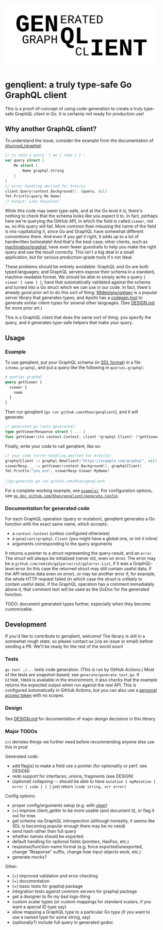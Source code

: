 ![generated graphql client ⇒ genqlient](genqlient.png)

# genqlient: a truly type-safe Go GraphQL client

This is a proof-of-concept of using code-generation to create a truly type-safe GraphQL client in Go.  It is certainly not ready for production use!

## Why another GraphQL client?

To understand the issue, consider the example from the documentation of [shurcooL/graphql](https://github.com/shurcooL/graphql/):
```go
// to send a query `{ me { name } }`:
var query struct {
	Me struct {
		Name graphql.String
	}
}
// error handling omitted for brevity
client.Query(context.Background(), &query, nil)
fmt.Println(query.Me.Name)
// Output: Luke Skywalker
```
While this code may seem type-safe, and at the Go level it is, there's nothing to check that the schema looks like you expect it to.  In fact, perhaps here we're querying the GitHub API, in which the field is called `viewer`, not `me`, so this query will fail.  More common than misusing the name of the field is mis-capitalizing it, since Go and GraphQL have somewhat different conventions there.  And even if you get it right, it adds up to a lot of handwritten boilerplate!  And that's the best case; other clients, such as [machinebox/graphql](https://github.com/machinebox/graphql), have even fewer guardrails to help you make the right query and use the result correctly.  This isn't a big deal in a small application, but for serious production-grade tools it's not ideal.

These problems should be entirely avoidable: GraphQL and Go are both typed languages; and GraphQL servers expose their schema in a standard, machine-readable format.  We should be able to simply write a query `{ viewer { name } }`, have that automatically validated against the schema and turned into a Go struct which we can use in our code.  In fact, there's already good prior art to do this sort of thing: [99designs/gqlgen](https://github.com/99designs/gqlgen) is a popular server library that generates types, and Apollo has a [codegen tool](https://www.apollographql.com/docs/devtools/cli/#supported-commands) to generate similar client-types for several other languages.  (See [DESIGN.md](DESIGN.md) for more prior art.)

This is a GraphQL client that does the same sort of thing: you specify the query, and it generates type-safe helpers that make your query.

## Usage

### Example

To use genqlient, put your GraphQL schema (in [SDL format](https://www.apollographql.com/blog/three-ways-to-represent-your-graphql-schema-a41f4175100d/#0c31)) in a file `schema.graphql`, and put a query like the following in `queries.graphql`:

```graphql
# queries.graphql
query getViewer {
  viewer {
    name
  }
}
```

Then run genqlient (`go run github.com/Khan/genqlient`), and it will generate:

```go
// generated.go (auto-generated):
type getViewerResponse struct { ... }
func getViewer(ctx context.Context, client *graphql.Client) (*getViewerResponse, error) { ... }
```

Finally, write your code to call genqlient, like so:

```go
// your code (error handling omitted for brevity)
graphqlClient := graphql.NewClient("https://example.com/graphql", nil)
viewerResp, _ := getViewer(context.Background(), graphqlClient)
fmt.Println("you are", viewerResp.Viewer.MyName)

//go:generate go run github.com/Khan/genqlient
```

For a complete working example, see [`example/`](example).  For configuration options, see [`go doc github.com/Khan/genqlient/generate.Config`](https://pkg.go.dev/github.com/Khan/genqlient/generate#Config).

### Documentation for generated code

For each GraphQL operation (query or mutation), genqlient generates a Go function with the exact same name, which accepts:
- a `context.Context` (unless configured otherwise)
- a `genqlient/graphql.Client` (you might have a global one, or init it inline)
- arguments corresponding to the query arguments

It returns a pointer to a struct representing the query-result, and an `error`.  The struct will always be initialized (never nil), even on error.  The error may be a `github.com/vektah/gqlparser/v2/gqlerror.List`, if it was a GraphQL-level error (in this case the returned struct may still contain useful data, if the API returns data even on error), or may be another error if, for example, the whole HTTP request failed (in which case the struct is unlikely to contain useful data).  If the GraphQL operation has a comment immediately above it, that comment text will be used as the GoDoc for the generated function.

TODO: document generated types further, especially when they become customizable.

## Development

If you'd like to contribute to genqlient, welcome!  The library is still in a somewhat rough state, so please contact us (via an issue or email) before sending a PR.  We'll be ready for the rest of the world soon!

### Tests

`go test ./...` tests code generation.  (This is run by GitHub Actions.)  Most of the tests are snapshot-based; see `generate/generate_test.go`.  If `GITHUB_TOKEN` is available in the environment, it also checks that the example returns the expected output when run against the real API.  This is configured automatically in GitHub Actions, but you can also use a [personal access token](https://docs.github.com/en/github/authenticating-to-github/creating-a-personal-access-token) with no scopes.

### Design

See [DESIGN.md](DESIGN.md) for documentation of major design decisions in this library.

### Major TODOs

(+) denotes things we further need before recommending anyone else use this in prod

Generated code:
- add flag(s) to make a field use a pointer (for optionality or perf; see DESIGN)
- redo support for interfaces, unions, fragments (see DESIGN)
- (optional) collapsing -- should be able to have `mutation { myMutation { error { code } } }` just return `(code string, err error)`

Config options:
- proper config/arguments setup (e.g. with [viper](https://github.com/spf13/viper))
- (+) improve client_getter to be more usable (and document it), or flag it out for now.
- get schema via GraphQL introspection (although honestly, it seems like SDL is becoming popular enough there may be no need)
- send hash rather than full query
- whether names should be exported
- default handling for optional fields (pointers, HasFoo, etc.)
- response/function-name format (e.g. force exported/unexported, change "Response" suffix, change how input objects work, etc.)
- generate mocks?

Other:
- (+) improved validation and error checking
- (+) documentation
- (+) basic tests for graphql package
- integration tests against common servers for graphql package
- get a designer to fix my bad logo-thing
- custom scalar types (or custom mappings for standard scalars, if you want a special ID type say)
- allow mapping a GraphQL type to a particular Go type (if you want to use a named type for some string, say)
- (optionally?) include full query in generated godoc
